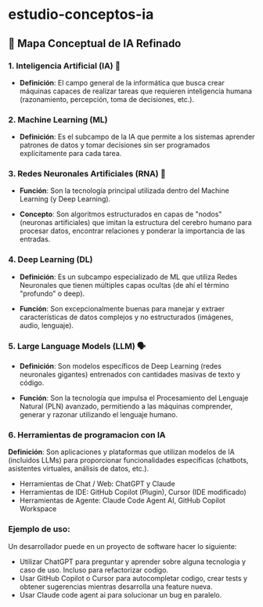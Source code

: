 # estudio-conceptos-ia

## 🧠 Mapa Conceptual de IA Refinado

### 1. Inteligencia Artificial (IA) 🤖
   - **Definición**: El campo general de la informática que busca crear máquinas capaces de realizar tareas que requieren inteligencia humana (razonamiento, percepción, toma de decisiones, etc.).
### 2. Machine Learning (ML)
   - **Definición**: Es el subcampo de la IA que permite a los sistemas aprender patrones de datos y tomar decisiones sin ser programados explícitamente para cada tarea.
### 3. Redes Neuronales Artificiales (RNA) 🧠
   - **Función**: Son la tecnología principal utilizada dentro del Machine Learning (y Deep Learning).

   - **Concepto**: Son algoritmos estructurados en capas de "nodos" (neuronas artificiales) que imitan la estructura del cerebro humano para procesar datos, encontrar relaciones y ponderar la importancia de las entradas.
### 4. Deep Learning (DL)
   - **Definición**: Es un subcampo especializado de ML que utiliza Redes Neuronales que tienen múltiples capas ocultas (de ahí el término "profundo" o deep).

   - **Función**: Son excepcionalmente buenas para manejar y extraer características de datos complejos y no estructurados (imágenes, audio, lenguaje).
### 5. Large Language Models (LLM) 🗣️
   - **Definición**: Son modelos específicos de Deep Learning (redes neuronales gigantes) entrenados con cantidades masivas de texto y código.

   - **Función**: Son la tecnología que impulsa el Procesamiento del Lenguaje Natural (PLN) avanzado, permitiendo a las máquinas comprender, generar y razonar utilizando el lenguaje humano.
### 6. Herramientas de programacion con IA
   **Definición**: Son aplicaciones y plataformas que utilizan modelos de IA (incluidos LLMs) para proporcionar funcionalidades específicas (chatbots, asistentes virtuales, análisis de datos, etc.). 
- Herramientas de Chat / Web: ChatGPT y Claude
- Herramientas de IDE: GitHub Copilot (Plugin), Cursor (IDE modificado)
- Herramientas de Agente: Claude Code Agent AI, GitHub Copilot Workspace

### Ejemplo de uso:
Un desarrollador puede en un proyecto de software hacer lo siguiente:
- Utilizar ChatGPT para preguntar y aprender sobre alguna tecnologia y caso de uso. Incluso para refactorizar codigo.
- Usar GitHub Copilot o Cursor para autocompletar codigo, crear tests y obtener sugerencias mientras desarrolla una feature nueva.
- Usar Claude code agent ai para solucionar un bug en paralelo.
